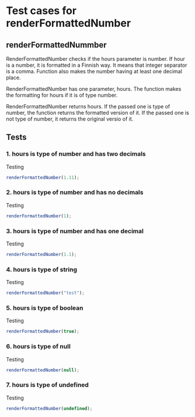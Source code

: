 # Test cases for renderFormattedNumber

## renderFormattedNummber

RenderFormattedNumber checks if the hours parameter is number. If hour is a number, it is formatted in a Finnish way. It means that integer separator is a comma. Function also makes the number having at least one decimal place.

RenderFormattedNumber has one parameter, hours. The function makes the formatting for hours if it is of type number.

RenderFormattedNumber returns hours. If the passed one is type of number, the function returns the formatted version of it. If the passed one is not type of number, it returns the original versio of it.

## Tests

### 1. hours is type of number and has two decimals

Testing

```js
renderFormattedNumber(1.11);
```

### 2. hours is type of number and has no decimals

Testing

```js
renderFormattedNumber(1);
```

### 3. hours is type of number and has one decimal

Testing

```js
renderFormattedNumber(1.1);
```

### 4. hours is type of string

Testing

```js
renderFormattedNumber("test");
```

### 5. hours is type of boolean

Testing

```js
renderFormattedNumber(true);
```

### 6. hours is type of null

Testing

```js
renderFormattedNumber(null);
```

### 7. hours is type of undefined

Testing

```js
renderFormattedNumber(undefined);
```
